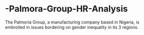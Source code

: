 # -Palmora-Group-HR-Analysis
The Palmoria Group, a manufacturing company based in Nigeria, is embroiled in issues bordering on gender inequality in its 3 regions. 
